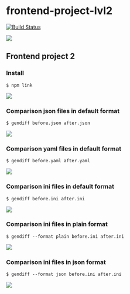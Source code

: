 # frontend-project-lvl2
[![Build Status](https://travis-ci.org/pbychenko/frontend-project-lvl2.svg?branch=master)](https://travis-ci.org/pbychenko/frontend-project-lvl2)

<a href="https://codeclimate.com/github/pbychenko/frontend-project-lvl2/test_coverage"><img src="https://api.codeclimate.com/v1/badges/3b8bd356cffb7199ae4a/test_coverage" /></a>


## Frontend project 2

### Install

```$ npm link```

<a href="https://asciinema.org/a/uzxzneiEJGXRnqvCEYCRTdDf7" target="_blank"><img src="https://asciinema.org/a/uzxzneiEJGXRnqvCEYCRTdDf7.svg" /></a>


### Comparison json files in default format

```$ gendiff before.json after.json```

<a href="https://asciinema.org/a/d8UKImU6OzDNnhEb8GFXwqeaz" target="_blank"><img src="https://asciinema.org/a/d8UKImU6OzDNnhEb8GFXwqeaz.svg" /></a>

### Comparison yaml files in default format

```$ gendiff before.yaml after.yaml```

<a href="https://asciinema.org/a/qccJfLLNsk3Xs8vv8clNAm2OS" target="_blank"><img src="https://asciinema.org/a/qccJfLLNsk3Xs8vv8clNAm2OS.svg" /></a>

### Comparison ini files in default format

```$ gendiff before.ini after.ini```

<a href="https://asciinema.org/a/YqqfjvPCIjeuwQJcvMWYnltSE" target="_blank"><img src="https://asciinema.org/a/YqqfjvPCIjeuwQJcvMWYnltSE.svg" /></a>

### Comparison ini files in plain format

```$ gendiff --format plain before.ini after.ini```

<a href="https://asciinema.org/a/6olXMHDjz8VRxxeHmIeLzZ8oo" target="_blank"><img src="https://asciinema.org/a/6olXMHDjz8VRxxeHmIeLzZ8oo.svg" /></a>

### Comparison ini files in json format

```$ gendiff --format json before.ini after.ini```

<a href="https://asciinema.org/a/mC8UcySGtMVcm6GXDqsT03jqL" target="_blank"><img src="https://asciinema.org/a/mC8UcySGtMVcm6GXDqsT03jqL.svg" /></a>

